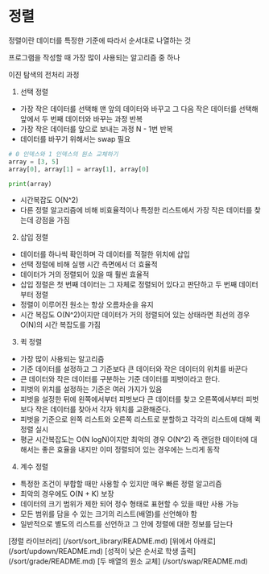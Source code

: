 # 정렬

정렬이란 데이터를 특정한 기준에 따라서 순서대로 나열하는 것

프로그램을 작성할 때 가장 많이 사용되는 알고리즘 중 하나

이진 탐색의 전처리 과정

1) 선택 정렬

- 가장 작은 데이터를 선택해 맨 앞의 데이터와 바꾸고 그 다음 작은 데이터를 선택해 앞에서 두 번째 데이터와 바꾸는 과정 반복
- 가장 작은 데이터를 앞으로 보내는 과정 N - 1번 반복
- 데이터를 바꾸기 위해서는 swap 필요

```python
# 0 인덱스와 1 인덱스의 원소 교체하기
array = [3, 5]
array[0], array[1] = array[1], array[0]

print(array)
```

- 시간복잡도 O(N^2)
- 다른 정렬 알고리즘에 비해 비효율적이나 특정한 리스트에서 가장 작은 데이터를 찾는데 강점을 가짐

2) 삽입 정렬

- 데이터를 하나씩 확인하며 각 데이터를 적절한 위치에 삽입
- 선택 정렬에 비해 실행 시간 측면에서 더 효율적
- 데이터가 거의 정렬되어 있을 때 훨씬 효율적
- 삽입 정렬은 첫 번째 데이터는 그 자체로 정렬되어 있다고 판단하고 두 번째 데이터부터 정렬
- 정렬이 이루어진 원소는 항상 오름차순을 유지
- 시간 복잡도 O(N^2)이지만 데이터가 거의 정렬되어 있는 상태라면 최선의 경우 O(N)의 시간 복잡도를 가짐

3) 퀵 정렬

- 가장 많이 사용되는 알고리즘
- 기준 데이터를 설정하고 그 기준보다 큰 데이터와 작은 데이터의 위치를 바꾼다
- 큰 데이터와 작은 데이터를 구분하는 기준 데이터를 피벗이라고 한다.
- 피벗의 위치를 설정하는 기준은 여러 가지가 있음
- 피벗을 설정한 뒤에 왼쪽에서부터 피벗보다 큰 데이터를 찾고 오른쪽에서부터 피벗보다 작은 데이터를 찾아서 각자 위치를 교환해준다.
- 피벗을 기준으로 왼쪽 리스트와 오른쪽 리스트로 분할하고 각각의 리스트에 대해 퀵정렬 실시
- 평균 시간복잡도는 O(N logN)이지만 최악의 경우 O(N^2) 즉 랜덤한 데이터에 대해서는 좋은 효율을 내지만 이미 정렬되어 있는 경우에는 느리게 동작

 

4) 계수 정렬

- 특정한 조건이 부합할 때만 사용할 수 있지만 매우 빠른 정렬 알고리즘
- 최악의 경우에도 O(N + K) 보장
- 데이터의 크기 범위가 제한 되어 정수 형태로 표현할 수 있을 때만 사용 가능
- 모든 범위를 담을 수 있는 크기의 리스트(배열)를 선언해야 함
- 일반적으로 별도의 리스트를 선언하고 그 안에 정렬에 대한 정보를 담는다


[정렬 라이브러리] (/sort/sort_library/README.md)
[위에서 아래로] (/sort/updown/README.md)
[성적이 낮은 순서로 학생 출력] (/sort/grade/README.md)
[두 배열의 원소 교체] (/sort/swap/README.md)
